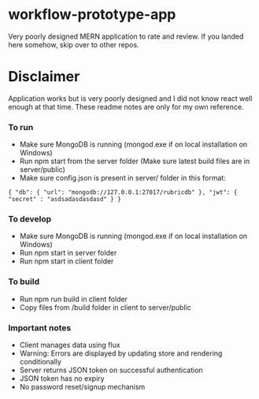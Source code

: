 # workflow-prototype-app
Very poorly designed MERN application to rate and review.
If you landed here somehow, skip over to other repos.

# Disclaimer
Application works but is very poorly designed and I did not know react well enough at that time.
These readme notes are only for my own reference.

### To run
- Make sure MongoDB is running (mongod.exe if on local installation on Windows)
- Run npm start from the server folder (Make sure latest build files are in server/public)
- Make sure config.json is present in server/ folder in this format:

`{
    "db": {
        "url": "mongodb://127.0.0.1:27017/rubricdb"
    },
    "jwt": {
        "secret" : "asdsadasdasdasd"
    }
}`

### To develop
- Make sure MongoDB is running (mongod.exe if on local installation on Windows)
- Run npm start in server folder
- Run npm start in client folder

### To build
- Run npm run build in client folder
- Copy files from /build folder in client to server/public

### Important notes
- Client manages data using flux
- Warning: Errors are displayed by updating store and rendering conditionally
- Server returns JSON token on successful authentication
- JSON token has no expiry
- No password reset/signup mechanism
